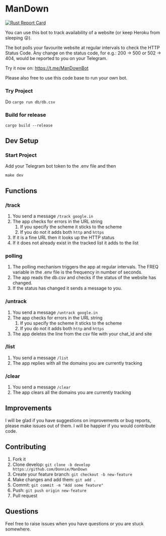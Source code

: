 # ManDown 
[![Rust Report Card](https://rust-reportcard.xuri.me/badge/github.com/donnie/mandown)](https://rust-reportcard.xuri.me/report/github.com/donnie/mandown)

You can use this bot to track availability of a website (or keep Heroku from sleeping :stuck_out_tongue_winking_eye:). 

The bot polls your favourite website at regular intervals to check the HTTP Status Code. 
Any change on the status code, for e.g.: 200 -> 500 or 502 -> 404, would be reported to you on your Telegram.

Try it now on: https://t.me/ManDownBot

Please also free to use this code base to run your own bot.

### Try Project
Do `cargo run db/db.csv`

### Build for release
`cargo build --release`

## Dev Setup
### Start Project
Add your Telegram bot token to the .env file and then

```make dev```

## Functions
### /track
1. You send a message `/track google.in`
2. The app checks for errors in the URL string
    1. If you specify the scheme it sticks to the scheme
    2. If you do not it adds both `http` and `https`
3. If it is a fine URL then it looks up the HTTP status
4. If it does not already exist in the tracked list it adds to the list

### polling
1. The polling mechanism triggers the app at regular intervals. The FREQ variable in the .env file is the frequency in number of seconds.
2. The app reads the db.csv and checks if the status of the website has changed.
3. If the status has changed it sends a message to you.

### /untrack
1. You send a message `/untrack google.in`
2. The app checks for errors in the URL string
    1. If you specify the scheme it sticks to the scheme
    2. If you do not it adds both `http` and `https`
3. The app deletes the line from the csv file with your chat_id and site

### /list
1. You send a message `/list`
2. The app replies with all the domains you are currently tracking

### /clear
1. You send a message `/clear`
2. The app clears all the domains you are currently tracking

## Improvements
I will be glad if you have suggestions on improvements or bug reports, please make issues out of them. I will be happier if you would contribute code.

## Contributing
1. Fork it
2. Clone develop: `git clone -b develop https://github.com/Donnie/ManDown`
3. Create your feature branch: `git checkout -b new-feature`
4. Make changes and add them: `git add .`
5. Commit: `git commit -m "Add some feature"`
6. Push: `git push origin new-feature`
7. Pull request

## Questions
Feel free to raise issues when you have questions or you are stuck somewhere.
